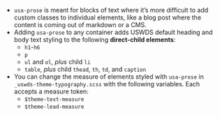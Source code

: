 - `usa-prose` is meant for blocks of text where it’s more difficult to add custom classes to individual elements, like a blog post where the content is coming out of markdown or a CMS.
- Adding `usa-prose` to any container adds USWDS default heading and body text styling to the following **direct-child elements**:
  - `h1`-`h6`
  - `p`
  - `ul` and `ol`, _plus_ child `li`
  - `table`, _plus_ child `thead`, `th`, `td`, and `caption`
- You can change the measure of elements styled with `usa-prose` in `_uswds-theme-typography.scss` with the following variables. Each accepts a measure token:
  - `$theme-text-measure`
  - `$theme-lead-measure`